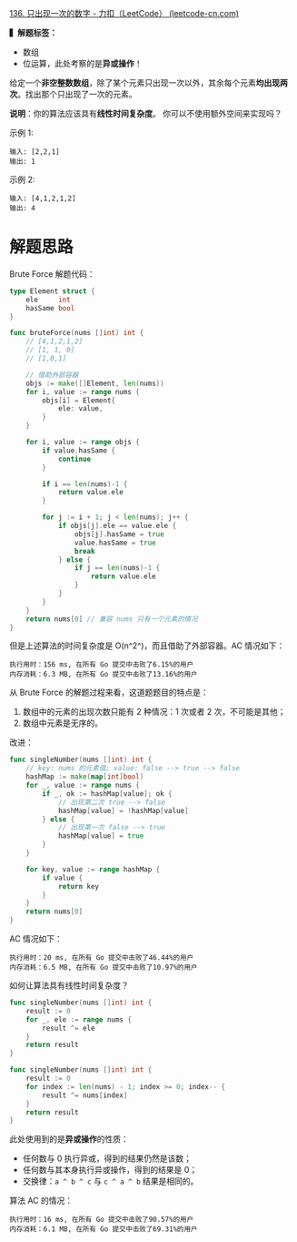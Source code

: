 [136. 只出现一次的数字 - 力扣（LeetCode） (leetcode-cn.com)](https://leetcode-cn.com/problems/single-number/)

**▍解题标签：**

* 数组
* 位运算，此处考察的是**异或操作**！

给定一个**非空整数数组**，除了某个元素只出现一次以外，其余每个元素**均出现两次**。找出那个只出现了一次的元素。

**说明**：你的算法应该具有**线性时间复杂度**。 你可以不使用额外空间来实现吗？

示例 1:

~~~
输入: [2,2,1]
输出: 1
~~~

示例 2:

~~~
输入: [4,1,2,1,2]
输出: 4
~~~

# 解题思路

Brute Force 解题代码：

~~~go
type Element struct {
	ele     int
	hasSame bool
}

func bruteForce(nums []int) int {
	// [4,1,2,1,2]
	// [1, 1, 0]
	// [1,0,1]

	// 借助外部容器
	objs := make([]Element, len(nums))
	for i, value := range nums {
		objs[i] = Element{
			ele: value,
		}
	}

	for i, value := range objs {
		if value.hasSame {
			continue
		}

		if i == len(nums)-1 {
			return value.ele
		}

		for j := i + 1; j < len(nums); j++ {
			if objs[j].ele == value.ele {
				objs[j].hasSame = true
				value.hasSame = true
				break
			} else {
				if j == len(nums)-1 {
					return value.ele
				}
			}
		}
	}
	return nums[0] // 兼容 nums 只有一个元素的情况
}
~~~

但是上述算法的时间复杂度是 O(n^2^)，而且借助了外部容器。AC 情况如下：

~~~
执行用时：156 ms, 在所有 Go 提交中击败了6.15%的用户
内存消耗：6.3 MB, 在所有 Go 提交中击败了13.16%的用户
~~~

从 Brute Force 的解题过程来看，这道题题目的特点是：

1. 数组中的元素的出现次数只能有 2 种情况：1 次或者 2 次，不可能是其他；
2. 数组中元素是无序的。

改进：

~~~go
func singleNumber(nums []int) int {
	// key: nums 的元素值; value: false --> true --> false
	hashMap := make(map[int]bool)
	for _, value := range nums {
		if _, ok := hashMap[value]; ok {
            // 出现第二次 true --> false
			hashMap[value] = !hashMap[value]
		} else {
            // 出现第一次 false --> true
			hashMap[value] = true
		}
	}

	for key, value := range hashMap {
		if value {
			return key
		}
	}
	return nums[0]
}
~~~

AC 情况如下：

~~~
执行用时：20 ms, 在所有 Go 提交中击败了46.44%的用户
内存消耗：6.5 MB, 在所有 Go 提交中击败了10.97%的用户
~~~

如何让算法具有线性时间复杂度？

~~~go
func singleNumber(nums []int) int {
	result := 0
	for _, ele := range nums {
		result ^= ele
	}
	return result
}

func singleNumber(nums []int) int {
	result := 0
	for index := len(nums) - 1; index >= 0; index-- {
		result ^= nums[index]
	}
	return result
}
~~~

此处使用到的是**异或操作**的性质：

* 任何数与 0 执行异或，得到的结果仍然是该数；
* 任何数与其本身执行异或操作，得到的结果是 0；
* 交换律：`a ^ b ^ c` 与 `c ^ a ^ b` 结果是相同的。

算法 AC 的情况：

~~~
执行用时：16 ms, 在所有 Go 提交中击败了90.57%的用户
内存消耗：6.1 MB, 在所有 Go 提交中击败了69.31%的用户
~~~
